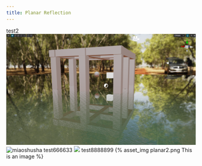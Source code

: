 ```yaml
---
title: Planar Reflection
---
```

test2
<img src="./planar2.png">
<img src="planar-1.png" alt="miaoshusha">
test666633
![](planar-1.png)
test8888899
{% asset_img planar2.png This is an image %}


